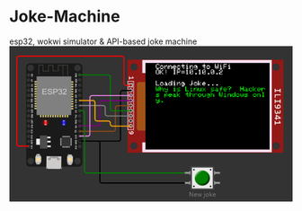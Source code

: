 # Joke-Machine
esp32, wokwi simulator &amp; API-based joke machine 
<br>
<img src="https://github.com/Egypt-Open-Source/Joke-Machine/blob/main/images/Screenshot%202023-10-06%20125219.png">
